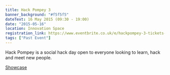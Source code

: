 ```yaml
---
title: Hack Pompey 3
banner_background: "#f5f5f5"
dateText: 16 May 2015 (09:30 - 19:00)
date: "2015-05-16"
location: Innovation Space
registration_link: https://www.eventbrite.co.uk/e/hackpompey-3-tickets-16615062098#
tags: ["Past Event"]
---
```


Hack Pompey is a social hack day open to everyone looking to learn, hack and meet new people.

[Showcase](https://www.youtube.com/watch?v=urzqs0GdwxE)
